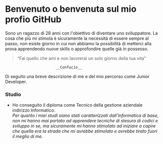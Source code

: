 # Benvenuto o benvenuta sul mio profio GitHub


Sono un ragazzo di 28 anni con l'obiettivo di diventare uno sviluppatore.
La cosa che più mi stimola è sicuramente la necessità di essere sempre al passo, non esiste giorno in cui non abbiamo la possibilità di metterci alla prova apprendendo nuove skills o approfondire quelle già in possesso.

>“Fai quello che ami e non lavorerai un solo giorno della tua vita”<br>

                           __Confucio__


Di seguito una breve descrizione di me e del mio percorso come Junior Developer.

### Studio

- Ho conseguito il diploma come Tecnico della gestione aziendale indirizzo Informatico.<br>
    *Per quanto i miei studi siano stati caratterizzati dall'informatica di base, non mi hanno mai portato ad apprendere tecniche di stesura di codici e sviluppo in se, ma sicuramente mi hanno stimolato ad iniziare a capire che quella era la strada che mi avrebbe stimolato e avrebbe tirato fuori il meglio di me*.
